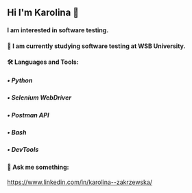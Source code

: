 ## Hi I'm Karolina 👋


#### I am interested in software testing.

#### 🌱 I am currently studying software testing at WSB University.

#### 🛠 Languages and Tools:

##### •	Python

##### •	Selenium WebDriver

##### •	Postman API

##### •	Bash

##### • DevTools

#### 💬 Ask me something: 

https://www.linkedin.com/in/karolina--zakrzewska/



